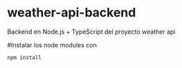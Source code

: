 # weather-api-backend
Backend en Node.js + TypeScript del proyecto weather api

#Instalar los node modules con

```
npm install
```
